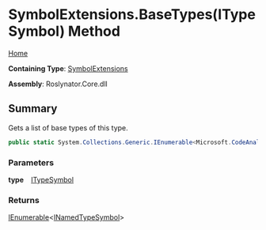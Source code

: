 # SymbolExtensions\.BaseTypes\(ITypeSymbol\) Method

[Home](../../../README.md)

**Containing Type**: [SymbolExtensions](../README.md)

**Assembly**: Roslynator\.Core\.dll

## Summary

Gets a list of base types of this type\.

```csharp
public static System.Collections.Generic.IEnumerable<Microsoft.CodeAnalysis.INamedTypeSymbol> BaseTypes(this Microsoft.CodeAnalysis.ITypeSymbol type)
```

### Parameters

**type** &ensp; [ITypeSymbol](https://docs.microsoft.com/en-us/dotnet/api/microsoft.codeanalysis.itypesymbol)

### Returns

[IEnumerable](https://docs.microsoft.com/en-us/dotnet/api/system.collections.generic.ienumerable-1)\<[INamedTypeSymbol](https://docs.microsoft.com/en-us/dotnet/api/microsoft.codeanalysis.inamedtypesymbol)>

